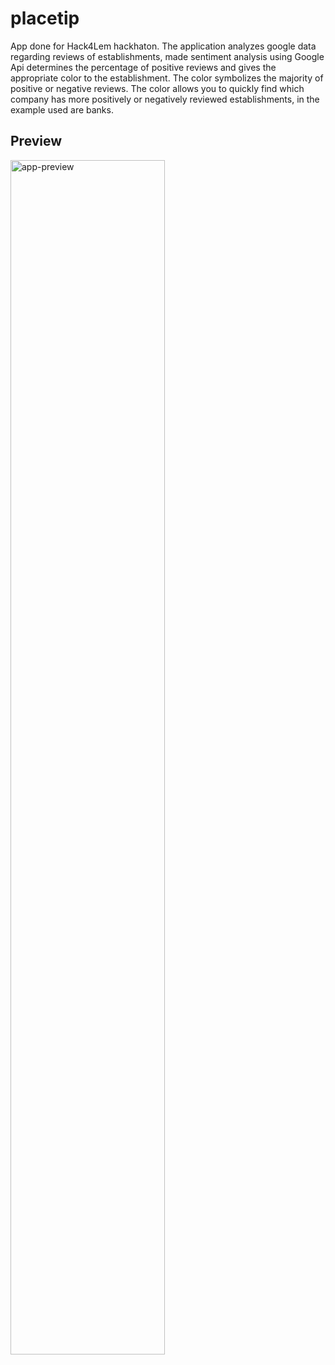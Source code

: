 # placetip

App done for Hack4Lem hackhaton. The application analyzes google data regarding reviews of establishments, made sentiment analysis using Google Api determines the percentage of positive reviews and gives the appropriate color to the establishment. The color symbolizes the majority of positive or negative reviews. The color allows you to quickly find which company has more positively or negatively reviewed establishments, in the example used are banks.

## Preview

<div>
	<a href="https://www.youtube.com/watch?v=FrZ2a1hw3f0"><img src="https://i.imgur.com/ZGnVciD.png" alt="app-preview" width="70%"></a>
</div>

